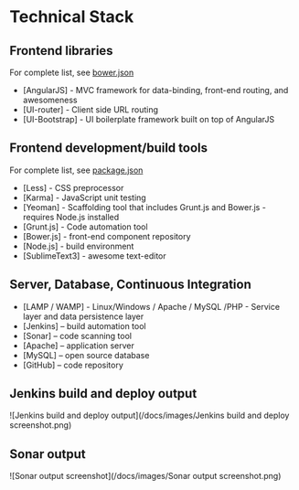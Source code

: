 # Technical Stack

## Frontend libraries 
For complete list, see [bower.json](../bower.json)

*	[AngularJS] - MVC framework for data-binding, front-end routing, and awesomeness
*	[UI-router] - Client side URL routing
*	[UI-Bootstrap] - UI boilerplate framework built on top of AngularJS

## Frontend development/build tools
For complete list, see [package.json](../package.json)
*	[Less] - CSS preprocessor
*	[Karma] - JavaScript unit testing
*	[Yeoman] - Scaffolding tool that includes Grunt.js and Bower.js - requires Node.js installed
*	[Grunt.js] - Code automation tool
*	[Bower.js] - front-end component repository
*	[Node.js] - build environment
*	[SublimeText3] - awesome text-editor

## Server, Database, Continuous Integration
*	[LAMP / WAMP] - Linux/Windows / Apache / MySQL /PHP - Service layer and data persistence layer
*	[Jenkins] – build automation tool
*	[Sonar] – code scanning tool
*	[Apache] – application server
*	[MySQL] – open source database
*	[GitHub] – code repository

## Jenkins build and deploy output
![Jenkins build and deploy output](/docs/images/Jenkins build and deploy screenshot.png)

## Sonar output 
![Sonar output screenshot](/docs/images/Sonar output screenshot.png)
